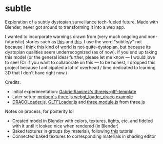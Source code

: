 # subtle
Exploration of a subtly dystopian surveillance tech-fueled future. Made with Blender, never got around to transforming it into a web app.

I wanted to incorporate warnings drawn from (very much ongoing and non-futuristic) stories such as [this](https://www.washingtonpost.com/technology/2020/11/12/test-monitoring-student-revolt/) and [this](https://www.washingtonpost.com/technology/2020/12/10/amazon-halo-band-review/). I use the word "subtle/y" not because I think this kind of world is not-quite-dystopian, but because its dystopian qualities seem underrecognized (as of now). If you end up taking this model (or the general idea) further, please let me know &mdash; I would love to see! (Or if you want to collaborate on this &mdash; to be honest, I dropped this project because I anticipated a lot of overhead / time dedicated to learning 3D that I don't have right now.)

Credits:
- Initial experimentation: [GabrielRamirez's threejs-gltf-template](https://github.com/GabrielRamirez/threejs-gltf-template)
- Later setup: [mrdoob's three.js webgl_loader_draco example](https://github.com/mrdoob/three.js/blob/master/examples/webgl_loader_draco.html)
- [DRACOLoader.js](), [GLTFLoader.js]() and [three.module.js]() from three.js

Notes on process, for posterity lol
- Created model in Blender with colors, textures, lights, etc. and fiddled with it until it looked nice when rendered (in Blender)
- Baked textures in groups (by material), following [this](https://www.youtube.com/watch?v=eYvgFWEiNp8) tutorial
- Connected baked textures to corresponding materials in shading editor